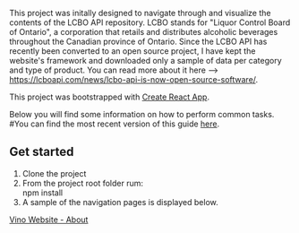 

This project was initally designed to navigate through and visualize the contents of the LCBO API repository. LCBO stands for "Liquor Control Board of Ontario", a corporation that retails and distributes alcoholic beverages throughout the Canadian province of Ontario. Since the LCBO API has recently been converted to an open source project, I have kept the website's framework and downloaded only a sample of data per category and type of product.
You can read more about it here --> https://lcboapi.com/news/lcbo-api-is-now-open-source-software/. 

This project was bootstrapped with [Create React App](https://github.com/facebookincubator/create-react-app).

Below you will find some information on how to perform common tasks.<br>
#You can find the most recent version of this guide [here](https://github.com/facebookincubator/create-react-app/blob/master/packages/react-scripts/template/README.md).

## Get started
1. Clone the project
2. From the project root folder rum: <br> npm install
3. A sample of the navigation pages is displayed below.


[Vino Website - About](screenshots/about.png)


